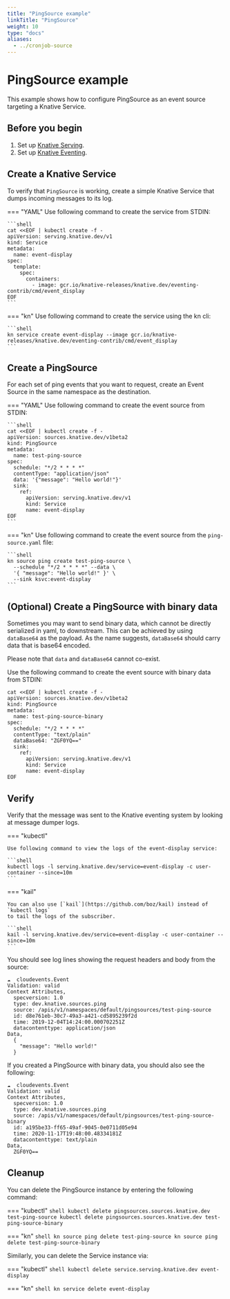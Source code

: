 ```yaml
---
title: "PingSource example"
linkTitle: "PingSource"
weight: 10
type: "docs"
aliases:
  - ../cronjob-source
---
```


# PingSource example

This example shows how to configure PingSource as an event source targeting
a Knative Service.

## Before you begin

1. Set up [Knative Serving](../../../serving).
1. Set up [Knative Eventing](../../../eventing).

## Create a Knative Service

To verify that `PingSource` is working, create a simple Knative
Service that dumps incoming messages to its log.


=== "YAML"
    Use following command to create the service from STDIN:

    ```shell
    cat <<EOF | kubectl create -f -
    apiVersion: serving.knative.dev/v1
    kind: Service
    metadata:
      name: event-display
    spec:
      template:
        spec:
          containers:
            - image: gcr.io/knative-releases/knative.dev/eventing-contrib/cmd/event_display
    EOF
    ```


=== "kn"
    Use following command to create the service using the kn cli:

    ```shell
    kn service create event-display --image gcr.io/knative-releases/knative.dev/eventing-contrib/cmd/event_display
    ```




## Create a PingSource

For each set of ping events that you want to request, create an Event
Source in the same namespace as the destination.


=== "YAML"
    Use following command to create the event source from STDIN:

    ```shell
    cat <<EOF | kubectl create -f -
    apiVersion: sources.knative.dev/v1beta2
    kind: PingSource
    metadata:
      name: test-ping-source
    spec:
      schedule: "*/2 * * * *"
      contentType: "application/json"
      data: '{"message": "Hello world!"}'
      sink:
        ref:
          apiVersion: serving.knative.dev/v1
          kind: Service
          name: event-display
    EOF
    ```


=== "kn"
    Use following command to create the event source from the `ping-source.yaml` file:

    ```shell
    kn source ping create test-ping-source \
      --schedule "*/2 * * * *" --data \
      '{ "message": "Hello world!" }' \
      --sink ksvc:event-display
    ```




## (Optional) Create a PingSource with binary data

Sometimes you may want to send binary data, which cannot be directly serialized in yaml, to downstream. This can be achieved by using `dataBase64` as the payload. As the name suggests, `dataBase64` should carry data that is base64 encoded.

Please note that `data` and `dataBase64` cannot co-exist.

Use the following command to create the event source with binary data from STDIN:

```shell
cat <<EOF | kubectl create -f -
apiVersion: sources.knative.dev/v1beta2
kind: PingSource
metadata:
  name: test-ping-source-binary
spec:
  schedule: "*/2 * * * *"
  contentType: "text/plain"
  dataBase64: "ZGF0YQ=="
  sink:
    ref:
      apiVersion: serving.knative.dev/v1
      kind: Service
      name: event-display
EOF
```

## Verify

Verify that the message was sent to the Knative eventing system by
looking at message dumper logs.


=== "kubectl"

    Use following command to view the logs of the event-display service:

    ```shell
    kubectl logs -l serving.knative.dev/service=event-display -c user-container --since=10m
    ```


=== "kail"

    You can also use [`kail`](https://github.com/boz/kail) instead of `kubectl logs`
    to tail the logs of the subscriber.

    ```shell
    kail -l serving.knative.dev/service=event-display -c user-container --since=10m
    ```





You should see log lines showing the request headers and body from the source:

```shell
☁️  cloudevents.Event
Validation: valid
Context Attributes,
  specversion: 1.0
  type: dev.knative.sources.ping
  source: /apis/v1/namespaces/default/pingsources/test-ping-source
  id: d8e761eb-30c7-49a3-a421-cd5895239f2d
  time: 2019-12-04T14:24:00.000702251Z
  datacontenttype: application/json
Data,
  {
    "message": "Hello world!"
  }
```

If you created a PingSource with binary data, you should also see the following:

```shell
☁️  cloudevents.Event
Validation: valid
Context Attributes,
  specversion: 1.0
  type: dev.knative.sources.ping
  source: /apis/v1/namespaces/default/pingsources/test-ping-source-binary
  id: a195be33-ff65-49af-9045-0e0711d05e94
  time: 2020-11-17T19:48:00.48334181Z
  datacontenttype: text/plain
Data,
  ZGF0YQ==
```

## Cleanup

You can delete the PingSource instance by entering the following command:


=== "kubectl"
    ```shell
    kubectl delete pingsources.sources.knative.dev test-ping-source
    kubectl delete pingsources.sources.knative.dev test-ping-source-binary
    ```


=== "kn"
    ```shell
    kn source ping delete test-ping-source
    kn source ping delete test-ping-source-binary
    ```





Similarly, you can delete the Service instance via:


=== "kubectl"
    ```shell
    kubectl delete service.serving.knative.dev event-display
    ```

=== "kn"
    ```shell
    kn service delete event-display
    ```




